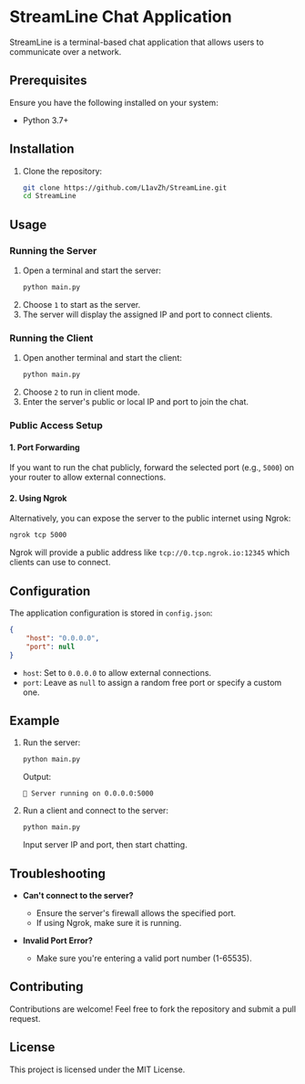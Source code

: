 # StreamLine Chat Application

StreamLine is a terminal-based chat application that allows users to communicate over a network.

## Prerequisites

Ensure you have the following installed on your system:

- Python 3.7+

## Installation

1. Clone the repository:
   ```bash
   git clone https://github.com/L1avZh/StreamLine.git
   cd StreamLine
   ```

## Usage

### Running the Server

1. Open a terminal and start the server:
   ```bash
   python main.py
   ```
2. Choose `1` to start as the server.
3. The server will display the assigned IP and port to connect clients.

### Running the Client

1. Open another terminal and start the client:
   ```bash
   python main.py
   ```
2. Choose `2` to run in client mode.
3. Enter the server's public or local IP and port to join the chat.

### Public Access Setup

#### 1. Port Forwarding

If you want to run the chat publicly, forward the selected port (e.g., `5000`) on your router to allow external connections.

#### 2. Using Ngrok

Alternatively, you can expose the server to the public internet using Ngrok:

```bash
ngrok tcp 5000
```

Ngrok will provide a public address like `tcp://0.tcp.ngrok.io:12345` which clients can use to connect.

## Configuration

The application configuration is stored in `config.json`:

```json
{
    "host": "0.0.0.0",
    "port": null
}
```

- `host`: Set to `0.0.0.0` to allow external connections.
- `port`: Leave as `null` to assign a random free port or specify a custom one.

## Example

1. Run the server:
   ```bash
   python main.py
   ```
   Output:
   ```
   🚀 Server running on 0.0.0.0:5000
   ```
2. Run a client and connect to the server:
   ```bash
   python main.py
   ```
   Input server IP and port, then start chatting.

## Troubleshooting

- **Can't connect to the server?**
  - Ensure the server's firewall allows the specified port.
  - If using Ngrok, make sure it is running.
  
- **Invalid Port Error?**
  - Make sure you're entering a valid port number (1-65535).

## Contributing

Contributions are welcome! Feel free to fork the repository and submit a pull request.

## License

This project is licensed under the MIT License.

